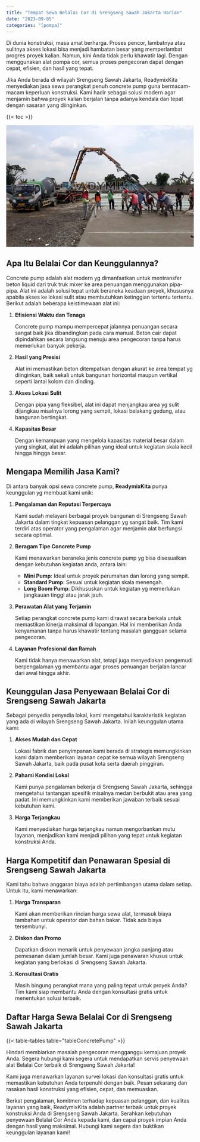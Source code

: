 ```yaml
---
title: "Tempat Sewa Belalai Cor di Srengseng Sawah Jakarta Harian"
date: "2023-09-05"
categories: "[pompa]"
---
```


Di dunia konstruksi, masa amat berharga. Proses pencor,  lambatnya atau sulitnya akses lokasi bisa menjadi hambatan besar yang memperlambat progres proyek kalian. Namun, kini Anda tidak perlu khawatir lagi. Dengan menggunakan alat pompa cor, semua proses pengecoran dapat dengan cepat, efisien, dan hasil yang tepat.

Jika Anda berada di wilayah Srengseng Sawah Jakarta, ReadymixKita menyediakan jasa sewa perangkat penuh concrete pump guna bermacam-macam keperluan konstruksi. Kami hadir sebagai solusi modern agar menjamin bahwa proyek kalian berjalan tanpa adanya kendala dan tepat dengan sasaran yang diinginkan.

{{< toc >}}

![Tempat Sewa Belalai Cor di Srengseng Sawah Jakarta Harian](/images/pompa/sewa-pompa-13.jpg)

## Apa Itu Belalai Cor dan Keunggulannya?

Concrete pump adalah alat modern yg dimanfaatkan untuk mentransfer beton liquid dari truk truk mixer ke area penuangan menggunakan pipa-pipa. Alat ini adalah solusi tepat untuk beraneka keadaan proyek, khususnya apabila akses ke lokasi sulit atau membutuhkan ketinggian tertentu tertentu. Berikut adalah beberapa keistimewaan alat ini:

1. **Efisiensi Waktu dan Tenaga**

   Concrete pump mampu mempercepat jalannya penuangan secara sangat baik jika dibandingkan pada cara manual. Beton cair dapat dipindahkan secara langsung menuju area pengecoran tanpa harus memerlukan banyak pekerja.

2. **Hasil yang Presisi**

   Alat ini memastikan beton ditempatkan dengan akurat ke area tempat yg diinginkan, baik sekali untuk bangunan horizontal maupun vertikal seperti lantai kolom dan dinding.

3. **Akses Lokasi Sulit**

   Dengan pipa yang fleksibel, alat ini dapat menjangkau area yg sulit dijangkau misalnya lorong yang sempit, lokasi belakang gedung, atau bangunan bertingkat.

4. **Kapasitas Besar**

   Dengan kemampuan yang mengelola kapasitas material besar dalam yang singkat, alat ini adalah pilihan yang ideal untuk kegiatan skala kecil hingga hingga besar.

## Mengapa Memilih Jasa Kami?

Di antara banyak opsi sewa concrete pump, **ReadymixKita** punya keunggulan yg membuat kami unik:

1. **Pengalaman dan Reputasi Terpercaya**

   Kami sudah melayani berbagai proyek bangunan di Srengseng Sawah Jakarta dalam tingkat kepuasan pelanggan yg sangat baik. Tim kami terdiri atas operator yang pengalaman agar menjamin alat berfungsi secara optimal.

2. **Beragam Tipe Concrete Pump**

   Kami menawarkan beraneka jenis concrete pump yg bisa disesuaikan dengan kebutuhan kegiatan anda, antara lain:
   - **Mini Pump**: Ideal untuk proyek perumahan dan lorong yang sempit.
   - **Standard Pump**: Sesuai untuk kegiatan skala menengah.
   - **Long Boom Pump**: Dikhususkan untuk kegiatan yg memerlukan jangkauan tinggi atau jarak jauh.

3. **Perawatan Alat yang Terjamin**

   Setiap perangkat concrete pump kami dirawat secara berkala untuk memastikan kinerja maksimal di lapangan. Hal ini memberikan Anda kenyamanan tanpa harus khawatir tentang masalah gangguan selama pengecoran.

4. **Layanan Profesional dan Ramah**

   Kami tidak hanya menawarkan alat, tetapi juga menyediakan pengemudi berpengalaman yg membantu agar proses penuangan berjalan lancar dari awal hingga akhir.

## Keunggulan Jasa Penyewaan Belalai Cor di Srengseng Sawah Jakarta

Sebagai penyedia penyedia lokal, kami mengetahui karakteristik kegiatan yang ada di wilayah Srengseng Sawah Jakarta. Inilah keunggulan utama kami:

1. **Akses Mudah dan Cepat**

   Lokasi fabrik dan penyimpanan kami berada di strategis memungkinkan kami dalam memberikan layanan cepat ke semua wilayah Srengseng Sawah Jakarta, baik pada pusat kota serta daerah pinggiran.

2. **Pahami Kondisi Lokal**

   Kami punya pengalaman bekerja di Srengseng Sawah Jakarta, sehingga mengetahui tantangan spesifik misalnya medan berbukit atau area yang padat. Ini memungkinkan kami memberikan jawaban terbaik sesuai kebutuhan kami.

3. **Harga Terjangkau**

   Kami menyediakan harga terjangkau namun mengorbankan mutu layanan, menjadikan kami menjadi pilihan yang tepat untuk kegiatan konstruksi Anda.

## Harga Kompetitif dan Penawaran Spesial di Srengseng Sawah Jakarta

Kami tahu bahwa anggaran biaya adalah pertimbangan utama dalam setiap. Untuk itu, kami menawarkan:

1. **Harga Transparan**

   Kami akan memberikan rincian harga sewa alat, termasuk biaya tambahan untuk operator dan bahan bakar. Tidak ada biaya tersembunyi.

2. **Diskon dan Promo**

   Dapatkan diskon menarik untuk penyewaan jangka panjang atau pemesanan dalam jumlah besar. Kami juga penawaran khusus untuk kegiatan yang berlokasi di Srengseng Sawah Jakarta.

3. **Konsultasi Gratis**

   Masih bingung perangkat mana yang paling tepat untuk proyek Anda? Tim kami siap membantu Anda dengan konsultasi gratis untuk menentukan solusi terbaik.

## Daftar Harga Sewa Belalai Cor di Srengseng Sawah Jakarta

{{< table-tables table="tableConcretePump" >}}

Hindari membiarkan masalah pengecoran mengganggu kemajuan proyek Anda. Segera hubungi kami segera untuk mendapatkan servis penyewaan alat Belalai Cor terbaik di Srengseng Sawah Jakarta!

Kami juga menawarkan layanan survei lokasi dan konsultasi gratis untuk memastikan kebutuhan Anda terpenuhi dengan baik. Pesan sekarang dan rasakan hasil konstruksi yang efisien, cepat, dan memuaskan.

Berkat pengalaman, komitmen terhadap kepuasan pelanggan, dan kualitas layanan yang baik, ReadymixKita adalah partner terbaik untuk proyek konstruksi Anda di Srengseng Sawah Jakarta. Serahkan kebutuhan penyewaan Belalai Cor Anda kepada kami, dan capai proyek impian Anda dengan hasil yang maksimal. Hubungi kami segera dan buktikan keunggulan layanan kami!